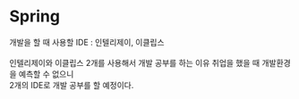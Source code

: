 # Spring
개발을 할 때 사용할 IDE : 인텔리제이, 이클립스  <br />
<br/>
인텔리제이와 이클립스 2개를 사용해서 개발 공부를 하는 이유 취업을 했을 때 개발환경을 예측할 수 없으니 <br/>
2개의 IDE로 개발 공부를 할 예정이다. 
